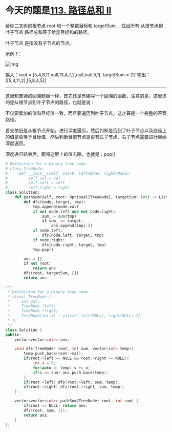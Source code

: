 # 今天的题是[113. 路径总和 II](https://leetcode-cn.com/problems/path-sum-ii/)

给你二叉树的根节点 root 和一个整数目标和 targetSum ，找出所有 从根节点到叶子节点 路径总和等于给定目标和的路径。

叶子节点 是指没有子节点的节点。

示例 1：

![img](https://assets.leetcode.com/uploads/2021/01/18/pathsumii1.jpg)

输入：root = [5,4,8,11,null,13,4,7,2,null,null,5,1], targetSum = 22
输出：[[5,4,11,2],[5,8,4,5]]

---

这里和普通的回溯题目一样，首先还是有编写一个回溯的函数，注意的是，这里求的是从根节点到叶子节点的路径，也就是说：

不仅要累加的值和目标值一致，而且要遍历到叶子节点，这才算是一个完整的答案路径。

首先依旧是从根节点开始，进行深度遍历，然后判断是否到了叶子节点以及路径上的值是否等于目标值，然后判断当前节点是否有左子节点、右子节点需要进行继续深度遍历。

深度递归结束后，要将这层上的值去除，也就是：pop()

```python
# Definition for a binary tree node.
# class TreeNode:
#     def __init__(self, val=0, left=None, right=None):
#         self.val = val
#         self.left = left
#         self.right = right
class Solution:
    def pathSum(self, root: Optional[TreeNode], targetSum: int) -> List[List[int]]:
        def dfs(node, target, tmp):
            tmp.append(node.val)
            if not node.left and not node.right:
                sum_ = sum(tmp)
                if sum_ == target:
                    ans.append(tmp[:])
            if node.left:
                dfs(node.left, target, tmp)
            if node.right:
                dfs(node.right, target, tmp)
            tmp.pop()

        ans = []
        if not root:
            return ans
        dfs(root, targetSum, [])
        return ans
```

```cpp
/**
 * Definition for a binary tree node.
 * struct TreeNode {
 *     int val;
 *     TreeNode *left;
 *     TreeNode *right;
 *     TreeNode(int x) : val(x), left(NULL), right(NULL) {}
 * };
 */
class Solution {
public:
    vector<vector<int>> ans;

    void dfs(TreeNode* root, int sum, vector<int> temp){
        temp.push_back(root->val);
        if(root->left == NULL && root->right == NULL){
            int s = 0;
            for(auto n: temp) s += n;
            if(s == sum) ans.push_back(temp);
        }
        if(root->left) dfs(root->left, sum, temp);
        if(root->right) dfs(root->right, sum, temp);
    }

    vector<vector<int>> pathSum(TreeNode* root, int sum) {
        if(root == NULL) return ans;
        dfs(root, sum, {});
        return ans; 
    }
};
```

